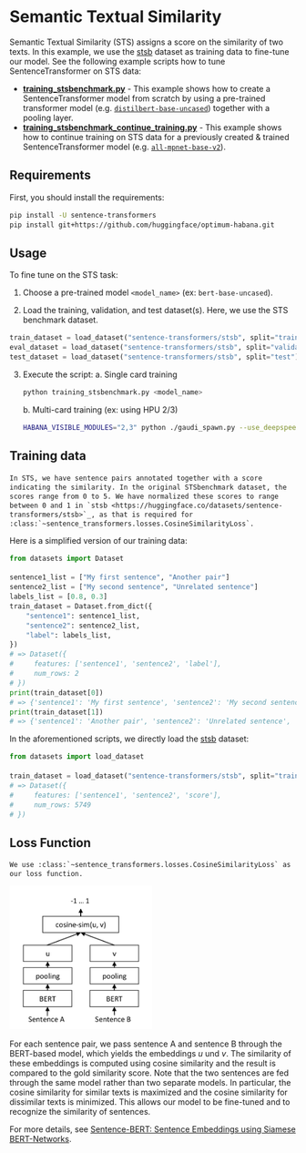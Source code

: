 # Semantic Textual Similarity

Semantic Textual Similarity (STS) assigns a score on the similarity of two texts. In this example, we use the [stsb](https://huggingface.co/datasets/sentence-transformers/stsb) dataset as training data to fine-tune our model. See the following example scripts how to tune SentenceTransformer on STS data:

- **[training_stsbenchmark.py](training_stsbenchmark.py)** - This example shows how to create a SentenceTransformer model from scratch by using a pre-trained transformer model (e.g. [`distilbert-base-uncased`](https://huggingface.co/distilbert/distilbert-base-uncased)) together with a pooling layer.
- **[training_stsbenchmark_continue_training.py](training_stsbenchmark_continue_training.py)** - This example shows how to continue training on STS data for a previously created & trained SentenceTransformer model (e.g. [`all-mpnet-base-v2`](https://huggingface.co/sentence-transformers/all-mpnet-base-v2)).

## Requirements

First, you should install the requirements:

```bash
pip install -U sentence-transformers
pip install git+https://github.com/huggingface/optimum-habana.git
```

## Usage

To fine tune on the STS task:

1. Choose a pre-trained model `<model_name>` (ex: `bert-base-uncased`).

2. Load the training, validation, and test dataset(s). Here, we use the STS benchmark dataset.

```python
train_dataset = load_dataset("sentence-transformers/stsb", split="train")
eval_dataset = load_dataset("sentence-transformers/stsb", split="validation")
test_dataset = load_dataset("sentence-transformers/stsb", split="test")
```

3. Execute the script:
   a. Single card training

   ```bash
   python training_stsbenchmark.py <model_name>
   ```

   b. Multi-card training (ex: using HPU 2/3)

   ```bash
   HABANA_VISIBLE_MODULES="2,3" python ./gaudi_spawn.py --use_deepspeed --world_size 2 sentence-transformers-training/sts/training_stsbenchmark.py <model_name>
   ```

## Training data

```eval_rst
In STS, we have sentence pairs annotated together with a score indicating the similarity. In the original STSbenchmark dataset, the scores range from 0 to 5. We have normalized these scores to range between 0 and 1 in `stsb <https://huggingface.co/datasets/sentence-transformers/stsb>`_, as that is required for :class:`~sentence_transformers.losses.CosineSimilarityLoss`.
```

Here is a simplified version of our training data:

```python
from datasets import Dataset

sentence1_list = ["My first sentence", "Another pair"]
sentence2_list = ["My second sentence", "Unrelated sentence"]
labels_list = [0.8, 0.3]
train_dataset = Dataset.from_dict({
    "sentence1": sentence1_list,
    "sentence2": sentence2_list,
    "label": labels_list,
})
# => Dataset({
#     features: ['sentence1', 'sentence2', 'label'],
#     num_rows: 2
# })
print(train_dataset[0])
# => {'sentence1': 'My first sentence', 'sentence2': 'My second sentence', 'label': 0.8}
print(train_dataset[1])
# => {'sentence1': 'Another pair', 'sentence2': 'Unrelated sentence', 'label': 0.3}
```

In the aforementioned scripts, we directly load the [stsb](https://huggingface.co/datasets/sentence-transformers/stsb) dataset:

```python
from datasets import load_dataset

train_dataset = load_dataset("sentence-transformers/stsb", split="train")
# => Dataset({
#     features: ['sentence1', 'sentence2', 'score'],
#     num_rows: 5749
# })
```

## Loss Function

```eval_rst
We use :class:`~sentence_transformers.losses.CosineSimilarityLoss` as our loss function.
```

<img src="https://raw.githubusercontent.com/UKPLab/sentence-transformers/master/docs/img/SBERT_Siamese_Network.png" alt="SBERT Siamese Network Architecture" width="250"/>

For each sentence pair, we pass sentence A and sentence B through the BERT-based model, which yields the embeddings _u_ und _v_. The similarity of these embeddings is computed using cosine similarity and the result is compared to the gold similarity score. Note that the two sentences are fed through the same model rather than two separate models. In particular, the cosine similarity for similar texts is maximized and the cosine similarity for dissimilar texts is minimized. This allows our model to be fine-tuned and to recognize the similarity of sentences.

For more details, see [Sentence-BERT: Sentence Embeddings using Siamese BERT-Networks](https://arxiv.org/abs/1908.10084).

```

```
